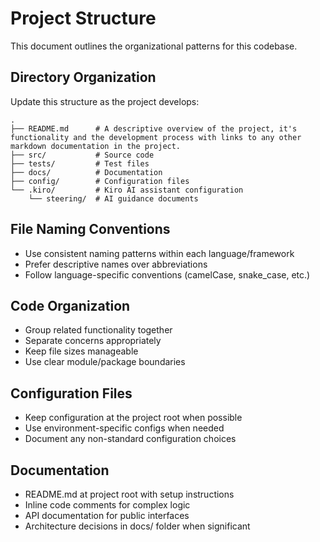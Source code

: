 # Project Structure

This document outlines the organizational patterns for this codebase.

## Directory Organization
Update this structure as the project develops:

```
.
├── README.md      # A descriptive overview of the project, it's functionality and the development process with links to any other markdown documentation in the project.
├── src/           # Source code
├── tests/         # Test files
├── docs/          # Documentation
├── config/        # Configuration files
└── .kiro/         # Kiro AI assistant configuration
    └── steering/  # AI guidance documents
```

## File Naming Conventions
- Use consistent naming patterns within each language/framework
- Prefer descriptive names over abbreviations
- Follow language-specific conventions (camelCase, snake_case, etc.)

## Code Organization
- Group related functionality together
- Separate concerns appropriately
- Keep file sizes manageable
- Use clear module/package boundaries

## Configuration Files
- Keep configuration at the project root when possible
- Use environment-specific configs when needed
- Document any non-standard configuration choices

## Documentation
- README.md at project root with setup instructions
- Inline code comments for complex logic
- API documentation for public interfaces
- Architecture decisions in docs/ folder when significant